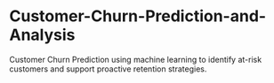 # Customer-Churn-Prediction-and-Analysis
Customer Churn Prediction using machine learning to identify at-risk customers and support proactive retention strategies.
